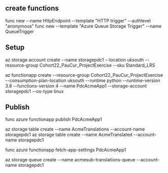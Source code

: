 
## create functions
func new --name HttpEndpoint --template "HTTP trigger" --authlevel "anonymous"
func new --template "Azure Queue Storage Trigger" --name QueueTrigger


## Setup

az storage account create --name storagepdc1 --location uksouth --resource-group Cohort22_PauCur_ProjectExercise --sku Standard_LRS

az functionapp create --resource-group Cohort22_PauCur_ProjectExercise --consumption-plan-location uksouth --runtime python --runtime-version 3.8 --functions-version 4 --name PdcAcmeApp1 --storage-account storagepdc1 --os-type linux

## Publish
func azure functionapp publish PdcAcmeApp1


az storage table create --name AcmeTranslations --account-name storagepdc1
az storage table create --name AcmeTranslated --account-name storagepdc1

func azure functionapp fetch-app-settings PdcAcmeApp1


az storage queue create --name acmesub-translations-queue --account-name storagepdc1
